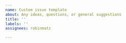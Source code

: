 ```yaml
---
name: Custom issue template
about: Any ideas, questions, or general suggestions
title: ''
labels: ''
assignees: robinmatz

---
```




